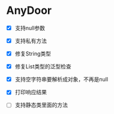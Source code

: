 # AnyDoor

- [x] 支持null参数
- [x] 支持私有方法
- [x] 修复String类型
- [x] 修复List类型的泛型检查
- [x] 支持空字符串要解析成对象，不再是null
- [x] 打印响应结果
- [ ] 支持静态类里面的方法

